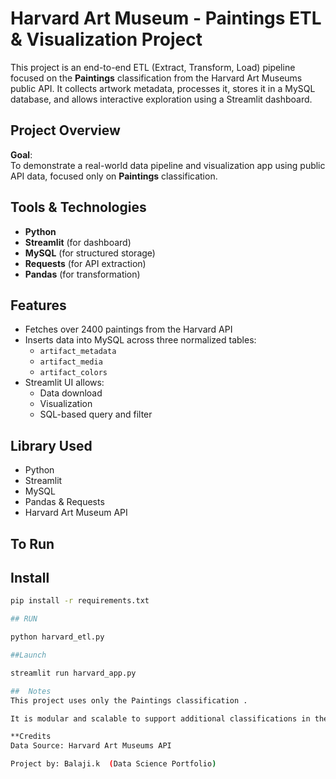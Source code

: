 #  Harvard Art Museum - Paintings ETL & Visualization Project

This project is an end-to-end ETL (Extract, Transform, Load) pipeline focused on the **Paintings** classification from the Harvard Art Museums public API. It collects artwork metadata, processes it, stores it in a MySQL database, and allows interactive exploration using a Streamlit dashboard.



##  Project Overview

**Goal**:  
To demonstrate a real-world data pipeline and visualization app using public API data, focused only on **Paintings** classification.



##  Tools & Technologies

- **Python**
- **Streamlit** (for dashboard)
- **MySQL** (for structured storage)
- **Requests** (for API extraction)
- **Pandas** (for transformation)


## Features

- Fetches over 2400 paintings from the Harvard API
- Inserts data into MySQL across three normalized tables:
  - `artifact_metadata`
  - `artifact_media`
  - `artifact_colors`
- Streamlit UI allows:
  - Data download
  - Visualization
  - SQL-based query and filter



##  Library Used

- Python
- Streamlit
- MySQL
- Pandas & Requests
- Harvard Art Museum API



## To Run

## Install 
```bash
pip install -r requirements.txt

## RUN

python harvard_etl.py

##Launch

streamlit run harvard_app.py

##  Notes
This project uses only the Paintings classification .

It is modular and scalable to support additional classifications in the future.

**Credits
Data Source: Harvard Art Museums API

Project by: Balaji.k  (Data Science Portfolio)
